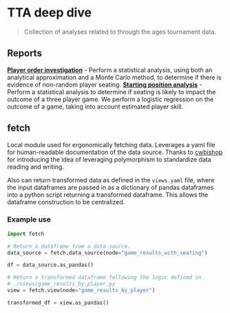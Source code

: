 # TTA deep dive
> Collection of analyses related to through the ages tournament data.

## Reports
**[Player order investigation](./notebooks/player_order_investigation.ipynb)** - Perform a statistical analysis, using both an analytical approximation and a Monte Carlo method, to determine if there is evidence of non-random player seating.
**[Starting position analysis](./notebooks/starting_position_analysis.ipynb)** - Perform a statistical analysis to determine if seating is likely to impact the outcome of a three player game. We perform a logistic regression on the outcome of a game, taking into account estimated player skill.

## fetch
Local module used for ergonomically fetching data. Leverages a yaml file for human-readable documentation of the data source. Thanks to [cwbishop](https://github.com/cwbishop) for introducing the idea of leveraging polymorphism to standardize data reading and writing.

Also can return transformed data as defined in the `views.yaml` file, where the input dataframes are passed in as a dictionary of pandas dataframes into a python script returning a transformed dataframe. This allows the dataframe construction to be centralized.

### Example use
```python
import fetch

# Return a dataframe from a data source.
data_source = fetch.data_source(node="game_results_with_seating")

df = data_source.as_pandas()

# Return a transformed dataframe following the logic defined in
# ./views/game_results_by_player.py
view = fetch.view(node="game_results_by_player")

transformed_df = view.as_pandas()
```

